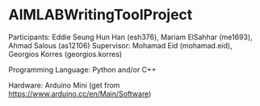 # AIMLABWritingToolProject
Participants: Eddie Seung Hun Han (esh376), Mariam ElSahhar (me1693), Ahmad Salous (as12106)
Supervisor: Mohamad Eid (mohamad.eid), Georgios Korres (georgios.korres)

Programming Language: Python and/or C++

Hardware: Arduino Mini (get from https://www.arduino.cc/en/Main/Software)
